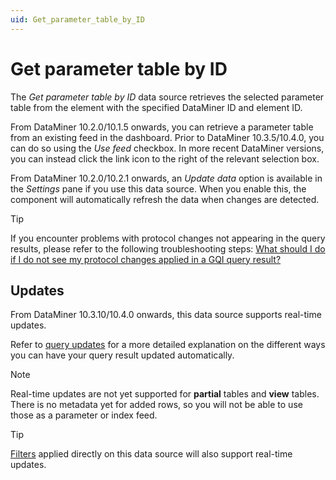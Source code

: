 ```yaml
---
uid: Get_parameter_table_by_ID
---
```


# Get parameter table by ID

The *Get parameter table by ID* data source retrieves the selected parameter table from the element with the specified DataMiner ID and element ID.

From DataMiner 10.2.0/10.1.5 onwards, you can retrieve a parameter table from an existing feed in the dashboard. Prior to DataMiner 10.3.5/10.4.0<!--  RN 35837 -->, you can do so using the *Use feed* checkbox. In more recent DataMiner versions, you can instead click the link icon to the right of the relevant selection box.

From DataMiner 10.2.0/10.2.1 onwards, an *Update data* option is available in the *Settings* pane if you use this data source. When you enable this, the component will automatically refresh the data when changes are detected.

> [!TIP]
> If you encounter problems with protocol changes not appearing in the query results, please refer to the following troubleshooting steps: [What should I do if I do not see my protocol changes applied in a GQI query result?](xref:Dashboards_and_Low_Code_Apps_FAQ#what-should-i-do-if-i-do-not-see-my-protocol-changes-applied-in-a-gqi-query-result)

## Updates

From DataMiner 10.3.10/10.4.0 onwards<!-- RN 36789 -->, this data source supports real-time updates.

Refer to [query updates](xref:Query_updates#query-update-support) for a more detailed explanation on the different ways you can have your query result updated automatically.

> [!NOTE]
>
> Real-time updates are not yet supported for **partial** tables and **view** tables.
> There is no metadata yet for added rows, so you will not be able to use those as a parameter or index feed.

> [!TIP]
> [Filters](xref:GQI_Filter) applied directly on this data source will also support real-time updates.
